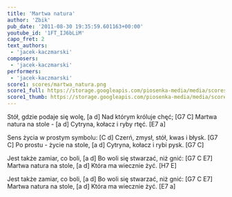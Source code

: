 ```yaml
---
title: 'Martwa natura'
author: 'Zbik'
pub_date: '2011-08-30 19:35:59.601163+00:00'
youtube_id: '1FT_IJ6bLiM'
capo_fret: 2
text_authors:
 - 'jacek-kaczmarski'
composers:
 - 'jacek-kaczmarski'
performers:
 - 'jacek-kaczmarski'
score1: scores/martwa_natura.png
score1_full: https://storage.googleapis.com/piosenka-media/media/scores/martwa_natura.png
score1_thumb: https://storage.googleapis.com/piosenka-media/media/scores/martwa_natura.png.180x0_q85_upscale.jpg
---
```


Stół, gdzie podaje się wolę, [a d]
Nad którym króluje chęć; [G7 C]
Martwa natura na stole - [a d]
Cytryna, kołacz i ryby rtęć. [E7 a]

Sens życia w prostym symbolu: [C d]
Czerń, zmysł, stół, kwas i błysk. [G7 C]
Po prostu - życie na stole, [a d]
Cytryna, kołacz i rybi pysk. [G7 C]

Jest także zamiar, co boli, [a d]
Bo woli się stwarzać, niż gnić: [G7 C E7]
Martwa natura na stole, [a d]
Która ma wiecznie żyć. [H7 E]

Jest także zamiar, co boli, [a d]
Bo woli się stwarzać, niż gnić: [G7 C E7]
Martwa natura na stole, [a d]
Która ma wiecznie żyć.  [E7 a]
